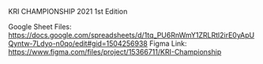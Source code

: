 KRI CHAMPIONSHIP 2021 1st Edition

Google Sheet Files: https://docs.google.com/spreadsheets/d/1tq_PU6RnWmY1ZRLRtl2irE0yApUQyntw-7Ldyo-n0qo/edit#gid=1504256938
Figma Link: https://www.figma.com/files/project/15366711/KRI-Championship
